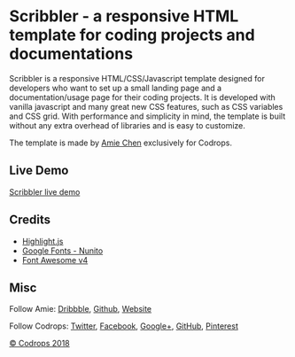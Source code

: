 # Scribbler - a responsive HTML template for coding projects and documentations

Scribbler is a responsive HTML/CSS/Javascript template designed for developers who want to set up a small landing page and a documentation/usage page for their coding projects. It is developed with vanilla javascript and many great new CSS features, such as CSS variables and CSS grid. With performance and simplicity in mind, the template is built without any extra overhead of libraries and is easy to customize.

The template is made by [Amie Chen](http://amie-chen.com) exclusively for Codrops.

## Live Demo
[Scribbler live demo](https://tympanus.net/codrops/?p=33686)

## Credits
*   [Highlight.js](https://highlightjs.org/)
*   [Google Fonts - Nunito](https://fonts.google.com/specimen/Nunito+Sans)
*   [Font Awesome v4](http://fontawesome.io/)

## Misc

Follow Amie: [Dribbble](http://www.dribbble.com/amiechen01), [Github](https://github.com/amiechen), [Website](http://amie-chen.com/)

Follow Codrops: [Twitter](http://www.twitter.com/codrops), [Facebook](http://www.facebook.com/pages/Codrops/159107397912), [Google+](https://plus.google.com/101095823814290637419), [GitHub](https://github.com/codrops), [Pinterest](http://www.pinterest.com/codrops/)

[© Codrops 2018](http://www.codrops.com)

